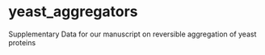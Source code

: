 # yeast_aggregators
Supplementary Data for our manuscript on reversible aggregation of yeast proteins
